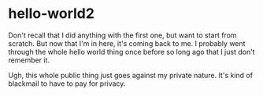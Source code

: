 # hello-world2
Don't recall that I did anything with the first one, but want to start from scratch. But now that I'm in here, it's coming back to me. I probably went through the whole hello world thing once before so long ago that I just don't remember it.

Ugh, this whole public thing just goes against my private nature. It's kind of blackmail to have to pay for privacy.

